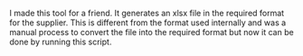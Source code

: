 I made this tool for a friend. It generates an xlsx file in the required format for the supplier. This is different from the format used internally and was a manual process to convert the file into the required format but now it can be done by running this script.
